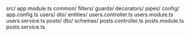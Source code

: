 src/
  app.module.ts
  common/
    filters/
    guards/
    decorators/
    pipes/
  config/
    app.config.ts
  users/
    dto/
    entities/
    users.controller.ts
    users.module.ts
    users.service.ts
  posts/
    dto/
    schemas/
    posts.controller.ts
    posts.module.ts
    posts.service.ts
